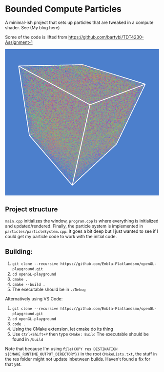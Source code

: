 # Bounded Compute Particles
A minimal-ish project that sets up particles that are tweaked in a compute shader. See (My blog here)

Some of the code is lifted from https://github.com/bartvbl/TDT4230-Assignment-1
 
![The state of it right now](the-state-of-it.png)
## Project structure

`main.cpp` initializes the window, `program.cpp` is where everything is initialized and updated/rendered. Finally, the particle system is implemented in `particles/particleSystem.cpp`. It goes a bit deep but I just wanted to see if I could get my particle code to work with the initial code.
## Building:
1. `git clone --recursive https://github.com/Embla-Flatlandsmo/openGL-playground.git`
2. `cd openGL-playground`
3. `cmake .`
4. `cmake --build .`
5. The executable should be in `./Debug`

Alternatively using VS Code:
1. `git clone --recursive https://github.com/Embla-Flatlandsmo/openGL-playground.git`
2. `cd openGL-playground`
3. `code .`
4. Using the CMake extension, let cmake do its thing
5. Use `Ctrl+Shift+P` then type `CMake: Build`
The executable should be found in `/build`

Note that because I'm using `file(COPY res DESTINATION ${CMAKE_RUNTIME_OUTPUT_DIRECTORY})` in the root `CMakeLists.txt`, the stuff in the res folder might not update inbetween builds. Haven't found a fix for that yet.